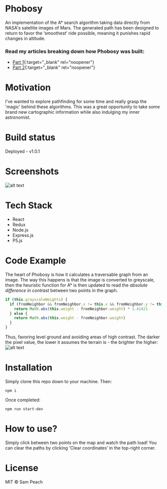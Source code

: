 # Phobosy

An implementation of the A\* search algorithm taking data directly from NASA's satellite images of Mars. The generated path has been designed to return to favor the ‘smoothest’ ride possible, meaning it punishes rapid changes in altitude.

### Read my articles breaking down how Phobosy was built:
- [Part 1](https://medium.com/@sampeach/how-to-use-pathfinding-algorithms-with-satellite-images-part-1-4faf429e091e?source=friends_link&sk=b24934f80bd578c2049f976d9c374ffb){:target="_blank" rel="noopener"}
- [Part 2](https://medium.com/@sampeach/how-to-use-pathfinding-algorithms-with-satellite-images-part-2-77562d4a94f3?source=friends_link&sk=9b625cb53ef08450afb18f04cae02b12){:target="_blank" rel="noopener"}

# Motivation

I've wanted to explore pathfinding for some time and really grasp the 'magic' behind these algorithms. This was a great opportunity to take some brand new cartographic information while also indulging my inner astronomist.

# Build status

Deployed - v1.0.1

# Screenshots

![alt text](https://imgur.com/eSjDDR8.jpg)

# Tech Stack

* React
* Redux
* Node.js
* Express.js
* P5.js

# Code Example

The heart of Phobosy is how it calculates a traversable graph from an image. The way this happens is that the image is converted to greyscale, then the heuristic function for A\* is then updated to read the _absolute difference in contrast_ between two points in the graph.

```javascript
if (this.grayscaleWeights) {
  if (fromNeighbor && fromNeighbor.x != this.x && fromNeighbor.y != this.y) {
    return Math.abs(this.weight - fromNeighbor.weight) * 1.41421
  } else {
    return Math.abs(this.weight - fromNeighbor.weight)
  }
}
```

Thus, favoring level ground and avoiding areas of high contrast. The darker the pixel value, the lower it assumes the terrain is - the brighter the higher:
![alt text](https://imgur.com/yho8qnx.png)

# Installation

Simply clone this repo down to your machine. Then:

```
npm i
```

Once completed:

```
npm run start-dev
```

# How to use?

Simply click between two points on the map and watch the path load! You can clear the paths by clicking 'Clear coordinates' in the top-right corner.

# License

MIT © Sam Peach

